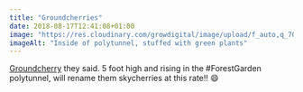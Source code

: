 ```yaml
---
title: "Groundcherries"
date: 2018-08-17T12:41:08+01:00
image: "https://res.cloudinary.com/growdigital/image/upload/f_auto,q_70,w_736/v1544304956/groundcherry-44088538741.jpg"
imageAlt: "Inside of polytunnel, stuffed with green plants"
---
```


[Groundcherry](http://www.realseeds.co.uk/physalis.html) they said. 5 foot high and rising in the #ForestGarden polytunnel, will rename them skycherries at this rate!! 😄
